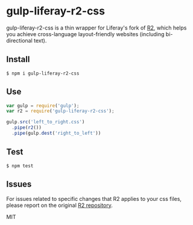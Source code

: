 # gulp-liferay-r2-css

gulp-liferay-r2-css is a thin wrapper for Liferay's fork of [R2](https://www.npmjs.com/package/R2), which helps you achieve cross-language layout-friendly websites (including bi-directional text).

## Install

```
$ npm i gulp-liferay-r2-css
```

## Use

```js
var gulp = require('gulp');
var r2 = require('gulp-liferay-r2-css');

gulp.src('left_to_right.css')
  .pipe(r2())
  .pipe(gulp.dest('right_to_left'))
```

## Test

```
$ npm test
```

## Issues

For issues related to specific changes that R2 applies to your css files, please report on the original [R2 repository](https://github.com/ded/R2/issues).

MIT